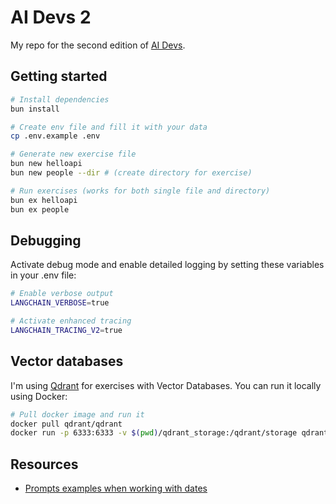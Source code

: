 # AI Devs 2

My repo for the second edition of [AI Devs](https://www.aidevs.pl/).

## Getting started

```bash
# Install dependencies
bun install

# Create env file and fill it with your data
cp .env.example .env

# Generate new exercise file
bun new helloapi
bun new people --dir # (create directory for exercise)

# Run exercises (works for both single file and directory)
bun ex helloapi
bun ex people
```

## Debugging

Activate debug mode and enable detailed logging by setting these variables in your .env file:

```bash
# Enable verbose output
LANGCHAIN_VERBOSE=true

# Activate enhanced tracing
LANGCHAIN_TRACING_V2=true
```

## Vector databases

I'm using [Qdrant](https://qdrant.tech/documentation/quick-start/) for exercises with Vector Databases. You can run it
locally using Docker:

```bash
# Pull docker image and run it
docker pull qdrant/qdrant
docker run -p 6333:6333 -v $(pwd)/qdrant_storage:/qdrant/storage qdrant/qdrant
```

## Resources

- [Prompts examples when working with dates](https://github.com/dair-ai/Prompt-Engineering-Guide/blob/main/guides/prompts-applications.md)
